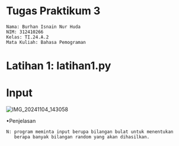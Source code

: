 # Tugas Praktikum 3

    Nama: Burhan Isnain Nur Huda
    NIM: 312410266
    Kelas: TI.24.A.2
    Mata Kuliah: Bahasa Pemograman

# Latihan 1: latihan1.py

# Input
![IMG_20241104_143058](https://github.com/user-attachments/assets/5fcda2e7-f710-43ac-8b91-3fa766a0d6aa)

•Penjelasan

    N: program meminta input berupa bilangan bulat untuk menentukan
       berapa banyak bilangan random yang akan dihasilkan.
